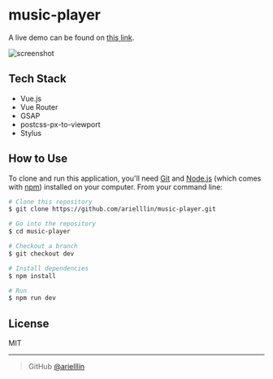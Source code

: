 # music-player

A live demo can be found on [this link](https://arielllin.github.io/music-player/). 

![screenshot](https://github.com/arielllin/music-player/blob/dev/src/assets/images/music-player.gif)

## Tech Stack

* Vue.js
* Vue Router
* GSAP
* postcss-px-to-viewport
* Stylus

## How to Use

To clone and run this application, you'll need [Git](https://git-scm.com) and [Node.js](https://nodejs.org/en/download/) (which comes with [npm](http://npmjs.com)) installed on your computer. From your command line:

```bash
# Clone this repository
$ git clone https://github.com/arielllin/music-player.git

# Go into the repository
$ cd music-player

# Checkout a branch
$ git checkout dev

# Install dependencies
$ npm install

# Run
$ npm run dev
```

## License

MIT

---

> GitHub [@arielllin](https://github.com/arielllin)
